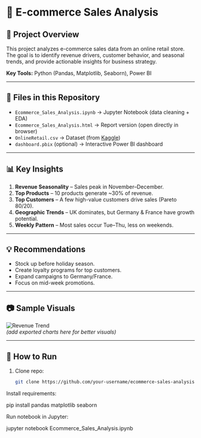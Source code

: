 # 🛒 E-commerce Sales Analysis

## 📌 Project Overview
This project analyzes e-commerce sales data from an online retail store.  
The goal is to identify revenue drivers, customer behavior, and seasonal trends, 
and provide actionable insights for business strategy.

**Key Tools:** Python (Pandas, Matplotlib, Seaborn), Power BI

---

## 📂 Files in this Repository
- `Ecommerce_Sales_Analysis.ipynb` → Jupyter Notebook (data cleaning + EDA)  
- `Ecommerce_Sales_Analysis.html` → Report version (open directly in browser)  
- `OnlineRetail.csv` → Dataset (from [Kaggle](https://www.kaggle.com/datasets/carrie1/ecommerce-data))  
- `dashboard.pbix` (optional) → Interactive Power BI dashboard  

---

## 📊 Key Insights
1. **Revenue Seasonality** – Sales peak in November–December.  
2. **Top Products** – 10 products generate ~30% of revenue.  
3. **Top Customers** – A few high-value customers drive sales (Pareto 80/20).  
4. **Geographic Trends** – UK dominates, but Germany & France have growth potential.  
5. **Weekly Pattern** – Most sales occur Tue–Thu, less on weekends.  

---

## 💡 Recommendations
- Stock up before holiday season.  
- Create loyalty programs for top customers.  
- Expand campaigns to Germany/France.  
- Focus on mid-week promotions.  

---

## 📷 Sample Visuals
![Revenue Trend](images/revenue_trend.png)  
*(add exported charts here for better visuals)*  

---

## 🚀 How to Run
1. Clone repo:  
   ```bash
   git clone https://github.com/your-username/ecommerce-sales-analysis.git

Install requirements:

pip install pandas matplotlib seaborn


Run notebook in Jupyter:

jupyter notebook Ecommerce_Sales_Analysis.ipynb
